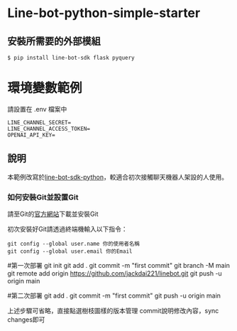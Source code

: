 
# Line-bot-python-simple-starter

## 安裝所需要的外部模組
```
$ pip install line-bot-sdk flask pyquery
```

# 環境變數範例

請設置在 .env 檔案中

```
LINE_CHANNEL_SECRET=
LINE_CHANNEL_ACCESS_TOKEN=
OPENAI_API_KEY=
```

## 說明

本範例改寫於[line-bot-sdk-python](https://github.com/line/line-bot-sdk-python)，較適合初次接觸聊天機器人架設的人使用。

### 如何安裝Git並設置Git

請至Git的[官方網站](https://git-scm.com/)下載並安裝Git

初次安裝好Git請透過終端機輸入以下指令：
```
git config --global user.name 你的使用者名稱
git config --global user.email 你的Email
```

#第一次部署
git init
git add .
git commit -m "first commit"
git branch -M main
git remote add origin https://github.com/jackdai221/linebot.git
git push -u origin main

#第二次部署
git add .
git commit -m "first commit"
git push -u origin main

上述步驟可省略，直接點選樹枝圖樣的版本管理
commit說明修改內容，sync changes即可
